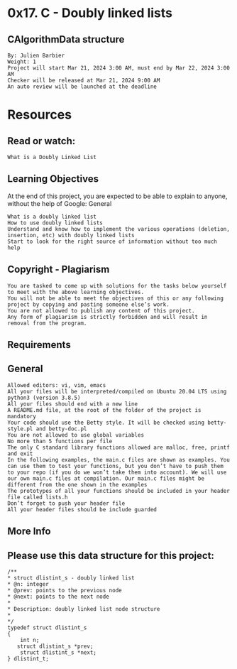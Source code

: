 # 0x17. C - Doubly linked lists

## CAlgorithmData structure

    By: Julien Barbier
    Weight: 1
    Project will start Mar 21, 2024 3:00 AM, must end by Mar 22, 2024 3:00 AM
    Checker will be released at Mar 21, 2024 9:00 AM
    An auto review will be launched at the deadline

# Resources

## Read or watch:

    What is a Doubly Linked List

## Learning Objectives

At the end of this project, you are expected to be able to explain to anyone, without the help of Google:
General

    What is a doubly linked list
    How to use doubly linked lists
    Understand and know how to implement the various operations (deletion, insertion, etc) with doubly linked lists
    Start to look for the right source of information without too much help

## Copyright - Plagiarism

    You are tasked to come up with solutions for the tasks below yourself to meet with the above learning objectives.
    You will not be able to meet the objectives of this or any following project by copying and pasting someone else’s work.
    You are not allowed to publish any content of this project.
    Any form of plagiarism is strictly forbidden and will result in removal from the program.

## Requirements
## General

    Allowed editors: vi, vim, emacs
    All your files will be interpreted/compiled on Ubuntu 20.04 LTS using python3 (version 3.8.5)
    All your files should end with a new line
    A README.md file, at the root of the folder of the project is mandatory
    Your code should use the Betty style. It will be checked using betty-style.pl and betty-doc.pl
    You are not allowed to use global variables
    No more than 5 functions per file
    The only C standard library functions allowed are malloc, free, printf and exit
    In the following examples, the main.c files are shown as examples. You can use them to test your functions, but you don’t have to push them to your repo (if you do we won’t take them into account). We will use our own main.c files at compilation. Our main.c files might be different from the one shown in the examples
    The prototypes of all your functions should be included in your header file called lists.h
    Don’t forget to push your header file
    All your header files should be include guarded

## More Info

## Please use this data structure for this project:

    /**
    * struct dlistint_s - doubly linked list
    * @n: integer
    * @prev: points to the previous node
    * @next: points to the next node
    *
    * Description: doubly linked list node structure
    * 
    */
    typedef struct dlistint_s
    {
        int n;
       struct dlistint_s *prev;
        struct dlistint_s *next;
    } dlistint_t;

